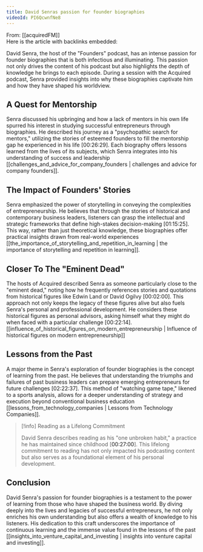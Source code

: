 ```yaml
---
title: David Senras passion for founder biographies
videoId: PI6QcwnfNe8
---
```


From: [[acquiredFM]] <br/> 
Here is the article with backlinks embedded:

David Senra, the host of the "Founders" podcast, has an intense passion for founder biographies that is both infectious and illuminating. This passion not only drives the content of his podcast but also highlights the depth of knowledge he brings to each episode. During a session with the Acquired podcast, Senra provided insights into why these biographies captivate him and how they have shaped his worldview.

## A Quest for Mentorship

Senra discussed his upbringing and how a lack of mentors in his own life spurred his interest in studying successful entrepreneurs through biographies. He described his journey as a "psychopathic search for mentors," utilizing the stories of esteemed founders to fill the mentorship gap he experienced in his life [<a class="yt-timestamp" data-t="00:26:29">00:26:29</a>]. Each biography offers lessons learned from the lives of its subjects, which Senra integrates into his understanding of success and leadership [[challenges_and_advice_for_company_founders | challenges and advice for company founders]].

## The Impact of Founders' Stories

Senra emphasized the power of storytelling in conveying the complexities of entrepreneurship. He believes that through the stories of historical and contemporary business leaders, listeners can grasp the intellectual and strategic frameworks that define high-stakes decision-making [<a class="yt-timestamp" data-t="01:15:25">01:15:25</a>]. This way, rather than just theoretical knowledge, these biographies offer practical insights drawn from real-world experiences [[the_importance_of_storytelling_and_repetition_in_learning | the importance of storytelling and repetition in learning]].

## Closer To The "Eminent Dead"

The hosts of Acquired described Senra as someone particularly close to the "eminent dead," noting how he frequently references stories and quotations from historical figures like Edwin Land or David Ogilvy [<a class="yt-timestamp" data-t="00:02:00">00:02:00</a>]. This approach not only keeps the legacy of these figures alive but also fuels Senra's personal and professional development. He considers these historical figures as personal advisors, asking himself what they might do when faced with a particular challenge [<a class="yt-timestamp" data-t="00:22:14">00:22:14</a>]. [[influence_of_historical_figures_on_modern_entrepreneurship | Influence of historical figures on modern entrepreneurship]]

## Lessons from the Past

A major theme in Senra's exploration of founder biographies is the concept of learning from the past. He believes that understanding the triumphs and failures of past business leaders can prepare emerging entrepreneurs for future challenges [<a class="yt-timestamp" data-t="02:22:37">02:22:37</a>]. This method of "watching game tape," likened to a sports analysis, allows for a deeper understanding of strategy and execution beyond conventional business education [[lessons_from_technology_companies | Lessons from Technology Companies]].

> [!info] Reading as a Lifelong Commitment
>
> David Senra describes reading as his "one unbroken habit," a practice he has maintained since childhood [<a class="yt-timestamp" data-t="00:27:00">00:27:00</a>]. This lifelong commitment to reading has not only impacted his podcasting content but also serves as a foundational element of his personal development.

## Conclusion

David Senra's passion for founder biographies is a testament to the power of learning from those who have shaped the business world. By diving deeply into the lives and legacies of successful entrepreneurs, he not only enriches his own understanding but also offers a wealth of knowledge to his listeners. His dedication to this craft underscores the importance of continuous learning and the immense value found in the lessons of the past [[insights_into_venture_capital_and_investing | insights into venture capital and investing]].